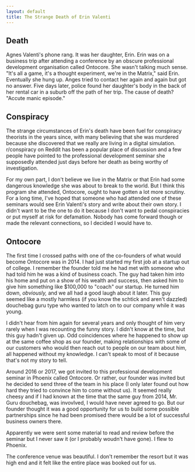 ```yaml
---
layout: default
title: The Strange Death of Erin Valenti
---
```


## Death

Agnes Valenti's phone rang. It was her daughter, Erin. Erin was on a business trip after attending a conference by an obscure professional development
organisation called Ontocore. She wasn't talking much sense. "It's all a game, it's a thought experiment, we're in the Matrix," said Erin. Eventually she hung up. Anges
tried to contact her again and again but got no answer. Five days later, police found her daughter's body in the back of her rental car in a suburb off the path of her trip. The cause of death? "Accute manic episode."

## Conspiracy

The strange circumstances of Erin's death have been fuel for conspiracy theorists in the years since, with many believing that she was 
murdered because she discovered that we really are living in a digital simulation. r/conspiracy on Reddit has been a popular place of discussion and a 
few people have pointed to the professional development seminar she supposedly attended just days before her death as being worthy of investigation. 

For my own part, I don't believe we live in the Matrix or that Erin had some dangerous knowledge she was about to break to the world. But I think this program she attended, Ontocore, ought to have gotten a lot more scrutiny. For a long time, I've hoped that someone who had attended one of these seminars would see Erin Valenti's story and write about their own story. I didn't want to be the one to do it because I don't want to pedal conspiracies or put myself at risk for defamation. Nobody has come forward though or made the relevant connections, so I decided I would have to.

## Ontocore

The first time I crossed paths with one of the co-founders of what would become Ontocore was in 2014. I had just started my first job at a startup out of college. I remember the founder told me he had met with someone who had told him he was a kind of business coach. The guy had taken him into his home and put on a show of his wealth and success, then asked him to give him something like $100,000 to "coach" our startup. He turned him down, *obviously,* and we all had a good laugh about it later. This guy seemed like a mostly harmless (if you know the schtick and aren't dazzled) douchebag guru type who wanted to latch on to our company while it was young.

I didn't hear from him again for several years and only thought of him very rarely when I was recounting the funny story. I didn't know at the time, but this guy hadn't given up. Odd coincidences where he happened to show up at the same coffee shop as our founder, making relationships with some of our customers who would then reach out to people on our team about him, all happened without my knowledge. I can't speak to most of it because that's not my story to tell.

Around 2016 or 2017, we got invited to this professional development seminar in Phoenix called Ontocore. Or rather, our founder was invited but he decided to send three of the team in his place (I only later found out how hard they tried to convince him to come without us). It seemed really cheesy and if I had known at the time that the same guy from 2014, Mr. Guru douchebag, was invovlved, I would have never agreed to go. But our founder thought it was a good opportunity for us to build some possible partnerships since he had been promised there would be a lot of successful business owners there.

Apparently we were sent some material to read and review before the seminar but I never saw it (or I probably woudn't have gone). I flew to Phoenix.

The conference venue was beautiful. I don't remember the resort but it was high end and it felt like the entire place was booked out for us.
